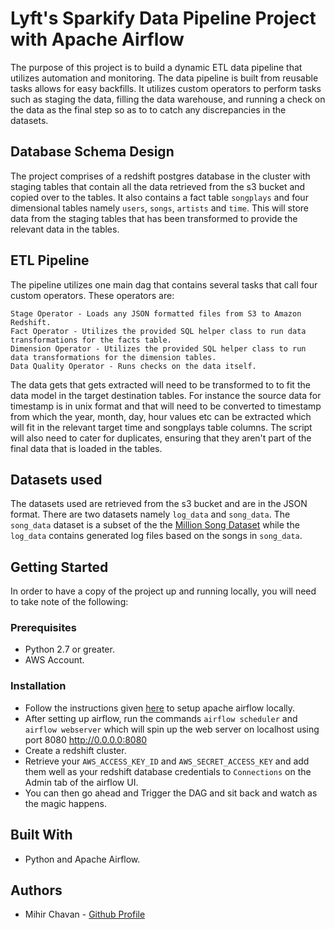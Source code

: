 # Lyft's Sparkify Data Pipeline Project with Apache Airflow
The purpose of this project is to build a dynamic ETL data pipeline that utilizes automation and monitoring. The data pipeline is built from reusable tasks allows for easy backfills. It utilizes custom operators to perform tasks  such as staging the data, filling the data warehouse, and running a check on the data as the final step so as to to catch any discrepancies in the datasets.

## Database Schema Design
The project comprises of a redshift postgres database in the cluster with staging tables that contain all the data retrieved from the s3 bucket and copied over to the tables. It also contains a fact table `songplays` and four dimensional tables namely `users`, `songs`, `artists` and `time`. This will store data from the staging tables that has been transformed to provide the relevant data in the tables.

## ETL Pipeline
The pipeline utilizes one main dag that contains several tasks that call four custom operators. These operators are:
```
Stage Operator - Loads any JSON formatted files from S3 to Amazon Redshift.
Fact Operator - Utilizes the provided SQL helper class to run data transformations for the facts table.
Dimension Operator - Utilizes the provided SQL helper class to run data transformations for the dimension tables.
Data Quality Operator - Runs checks on the data itself.
```

The data gets that gets extracted will need to be transformed to to fit the data model in the target destination tables. For instance the source data for timestamp is in unix format and that will need to be converted to timestamp from which the year, month, day, hour values etc can be extracted which will fit in the relevant target time and songplays table columns. The script will also need to cater for duplicates, ensuring that they aren't part of the final data that is loaded in the tables.

## Datasets used
The datasets used are retrieved from the s3 bucket and are in the JSON format. There are two datasets namely `log_data` and `song_data`. The `song_data` dataset is a subset of the the [Million Song Dataset](http://millionsongdataset.com/) while the `log_data` contains generated log files based on the songs in `song_data`.

## Getting Started
In order to have a copy of the project up and running locally, you will need to take note of the following:

### Prerequisites
   - Python 2.7 or greater.
   - AWS Account.

### Installation
   - Follow the instructions given [here](https://www.ryanmerlin.com/2019/07/apache-airflow-installation-on-ubuntu-18-04-18-10/) to setup apache airflow locally.
   - After setting up airflow, run  the commands `airflow scheduler` and `airflow webserver` which will spin up the web server on localhost using port 8080 http://0.0.0.0:8080
   - Create a redshift cluster.
   - Retrieve your `AWS_ACCESS_KEY_ID` and `AWS_SECRET_ACCESS_KEY` and add them well as your redshift database credentials to `Connections` on the Admin tab of the airflow UI.
   - You can then go ahead and Trigger the DAG and sit back and watch as the magic happens.

## Built With
- Python and Apache Airflow.

## Authors
- Mihir Chavan - [Github Profile](https://github.com/17mihir)


